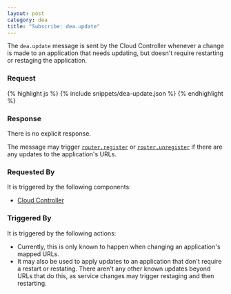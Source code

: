 ```yaml
---
layout: post
category: dea
title: "Subscribe: dea.update"
---
```


The `dea.update` message is sent by the Cloud Controller whenever a change is
made to an application that needs updating, but doesn't require restarting or
restaging the application.

### Request

<div class="js example">
{% highlight js %}
{% include snippets/dea-update.json %}
{% endhighlight %}
</div>

### Response

There is no explicit response.

The message may trigger [`router.register`](/dea/publish-router-register) or
[`router.unregister`](/dea/publish-router-unregister) if there are any updates
to the application's URLs.

### Requested By

It is triggered by the following components:

* [Cloud Controller](/cloud-controller/publish-dea-update)

### Triggered By

It is triggered by the following actions:

* Currently, this is only known to happen when changing an application's
mapped URLs.
* It may also be used to apply updates to an application that don't require a
restart or restating.  There aren't any other known updates beyond URLs that do
this, as service changes may trigger restaging and then restarting.
